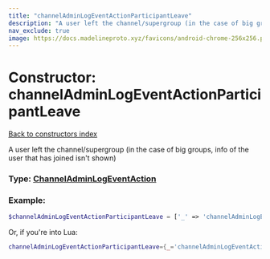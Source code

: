 ```yaml
---
title: "channelAdminLogEventActionParticipantLeave"
description: "A user left the channel/supergroup (in the case of big groups, info of the user that has joined isn't shown)"
nav_exclude: true
image: https://docs.madelineproto.xyz/favicons/android-chrome-256x256.png
---
```

# Constructor: channelAdminLogEventActionParticipantLeave  
[Back to constructors index](index.md)



A user left the channel/supergroup (in the case of big groups, info of the user that has joined isn't shown)




### Type: [ChannelAdminLogEventAction](../types/ChannelAdminLogEventAction.md)


### Example:

```php
$channelAdminLogEventActionParticipantLeave = ['_' => 'channelAdminLogEventActionParticipantLeave'];
```  


Or, if you're into Lua:

```lua
channelAdminLogEventActionParticipantLeave={_='channelAdminLogEventActionParticipantLeave'}

```


